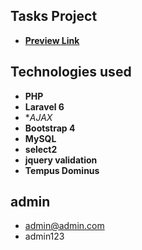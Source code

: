 
## Tasks Project

- **[Preview Link](https://demo.abdullah.link/tasks)**

## Technologies used
- **PHP**
- **Laravel 6**
- **AJAX*
- **Bootstrap 4**
- **MySQL**
- **select2**
- **jquery validation**
- **Tempus Dominus**

## admin 
- admin@admin.com
- admin123

